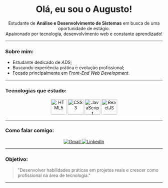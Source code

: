 <h1 align="center">Olá, eu sou o Augusto!</h1>

<p align="center">
  Estudante de <strong>Análise e Desenvolvimento de Sistemas</strong> em busca de uma oportunidade de estágio.<br>
  Apaixonado por tecnologia, desenvolvimento web e constante aprendizado!
</p>

---

### Sobre mim:

- Estudante dedicado de *ADS*;
- Buscando experiência prática e evolução profissional;
- Focado principalmente em *Front-End Web Development*.

---

### Tecnologias que estudo:

<p align="center">
  <img src="https://cdn.jsdelivr.net/gh/devicons/devicon/icons/html5/html5-original.svg" alt="HTML5" width="50" height="50"/>
  <img src="https://cdn.jsdelivr.net/gh/devicons/devicon/icons/css3/css3-original.svg" alt="CSS3" width="50" height="50"/>
  <img src="https://cdn.jsdelivr.net/gh/devicons/devicon/icons/javascript/javascript-original.svg" alt="JavaScript" width="50" height="50"/>
  <img src="https://cdn.jsdelivr.net/gh/devicons/devicon/icons/react/react-original.svg" alt="ReactJS" width="50" height="50"/>
</p>

---

### Como falar comigo:

<p align="center">
  <a href="augusto.nasc.05@gmail.com" target="_blank">
    <img src="https://img.shields.io/badge/Gmail-D14836?style=for-the-badge&logo=gmail&logoColor=white" alt="Gmail"/>
  </a>
  <a href="https://www.linkedin.com/in/augustosilvanascimento/" target="_blank">
    <img src="https://img.shields.io/badge/LinkedIn-0A66C2?style=for-the-badge&logo=linkedin&logoColor=white" alt="LinkedIn"/>
  </a>
</p>

---

### Objetivo:

> "Desenvolver habilidades práticas em projetos reais e crescer como profissional na área de tecnologia."

---

